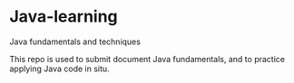 # Java-learning
Java fundamentals and techniques

This repo is used to submit document Java fundamentals, and to practice applying Java code in situ.
